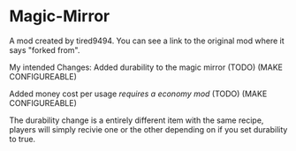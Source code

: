 # Magic-Mirror
A mod created by tired9494.
You can see a link to the original mod where it says "forked from".

My intended Changes:
Added durability to the magic mirror (TODO) (MAKE CONFIGUREABLE)

Added money cost per usage *requires a economy mod* (TODO) (MAKE CONFIGUREABLE)

The durability change is a entirely different item with the same recipe, players will simply recivie one or the other depending
on if you set durability to true.

